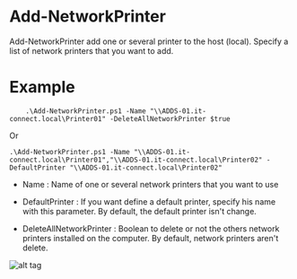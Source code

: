 # Add-NetworkPrinter

Add-NetworkPrinter add one or several printer to the host (local). Specify a list of network printers that you want to add.

# Example

```
    .\Add-NetworkPrinter.ps1 -Name "\\ADDS-01.it-connect.local\Printer01" -DeleteAllNetworkPrinter $true
```

Or

```
.\Add-NetworkPrinter.ps1 -Name "\\ADDS-01.it-connect.local\Printer01","\\ADDS-01.it-connect.local\Printer02" -DefaultPrinter "\\ADDS-01.it-connect.local\Printer02"
```

- Name : Name of one or several network printers that you want to use

- DefaultPrinter : If you want define a default printer, specify his name with this parameter. By default, the default printer isn't change.

- DeleteAllNetworkPrinter : Boolean to delete or not the others network printers installed on the computer. By default, network printers aren't delete.

![alt tag](https://raw.githubusercontent.com/florianburnel/PowerShell/master/SYSTEM-Add-NetworkPrinter/Images/Add-NetworkPrinter-Exemple.png)